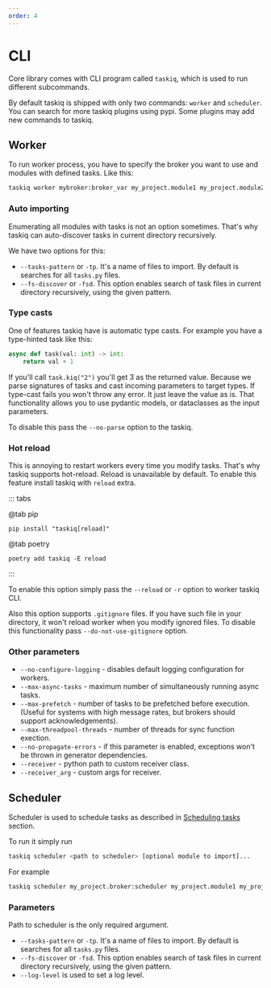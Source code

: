 ```yaml
---
order: 4
---
```


# CLI

Core library comes with CLI program called `taskiq`, which is used to run different subcommands.

By default taskiq is shipped with only two commands: `worker` and `scheduler`. You can search for more taskiq plugins
using pypi. Some plugins may add new commands to taskiq.

## Worker

To run worker process, you have to specify the broker you want to use and modules with defined tasks.
Like this:

```bash
taskiq worker mybroker:broker_var my_project.module1 my_project.module2
```

### Auto importing

Enumerating all modules with tasks is not an option sometimes.
That's why taskiq can auto-discover tasks in current directory recursively.

We have two options for this:

- `--tasks-pattern` or `-tp`.
  It's a name of files to import. By default is searches for all `tasks.py` files.
- `--fs-discover` or `-fsd`. This option enables search of task files in current directory recursively, using the given pattern.

### Type casts

One of features taskiq have is automatic type casts. For example you have a type-hinted task like this:

```python
async def task(val: int) -> int:
    return val + 1
```

If you'll call `task.kiq("2")` you'll get 3 as the returned value. Because we parse signatures of tasks and cast incoming parameters to target types.
If type-cast fails you won't throw any error. It just leave the value as is. That functionality allows you to use pydantic models, or
dataclasses as the input parameters.

To disable this pass the `--no-parse` option to the taskiq.

### Hot reload

This is annoying to restart workers every time you modify tasks. That's why taskiq supports hot-reload.
Reload is unavailable by default. To enable this feature install taskiq with `reload` extra.

::: tabs


@tab pip

```bash:no-line-numbers
pip install "taskiq[reload]"
```

@tab poetry

```bash:no-line-numbers
poetry add taskiq -E reload
```

:::

To enable this option simply pass the `--reload` or `-r` option to worker taskiq CLI.

Also this option supports `.gitignore` files. If you have such file in your directory, it won't reload worker
when you modify ignored files. To disable this functionality pass `--do-not-use-gitignore` option.

### Other parameters

* `--no-configure-logging` - disables default logging configuration for workers.
* `--max-async-tasks` - maximum number of simultaneously running async tasks.
* `--max-prefetch` - number of tasks to be prefetched before execution. (Useful for systems with high message rates, but brokers should support acknowledgements).
* `--max-threadpool-threads` - number of threads for sync function exection.
* `--no-propagate-errors` - if this parameter is enabled, exceptions won't be thrown in generator dependencies.
* `--receiver` - python path to custom receiver class.
* `--receiver_arg` - custom args for receiver.

## Scheduler

Scheduler is used to schedule tasks as described in [Scheduling tasks](./scheduling-tasks.md) section.

To run it simply run

```bash
taskiq scheduler <path to scheduler> [optional module to import]...
```

For example

```python
taskiq scheduler my_project.broker:scheduler my_project.module1 my_project.module2
```

### Parameters

Path to scheduler is the only required argument.

- `--tasks-pattern` or `-tp`.
  It's a name of files to import. By default is searches for all `tasks.py` files.
- `--fs-discover` or `-fsd`. This option enables search of task files in current directory recursively, using the given pattern.
- `--log-level` is used to set a log level.

